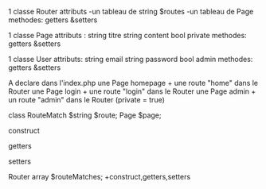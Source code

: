 1 classe Router
attributs -un tableau de string $routes
          -un tableau de Page
methodes: getters &setters

1 classe Page
attributs : string titre
            string content
            bool private 
 methodes: getters &setters
 
 1 classe User
 attributs: string email
            string password
            bool admin
methodes: getters &setters

A declare dans l'index.php
 une Page homepage + une route "home" dans le Router
 une Page login + une route "login" dans le Router
 une Page admin + un route "admin" dans le Router
 (private = true)
 
class RouteMatch
$string $route;
Page $page;

construct

getters

setters

Router array $routeMatches;
        +construct,getters,setters